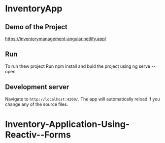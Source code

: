# InventoryApp

## Demo of the Project
https://inventorymanagement-angular.netlify.app/

## Run
To run thew project Run npm install and buld the project using ng serve --open

## Development server

Navigate to `http://localhost:4200/`. The app will automatically reload if you change any of the source files.


# Inventory-Application-Using-Reactiv--Forms
